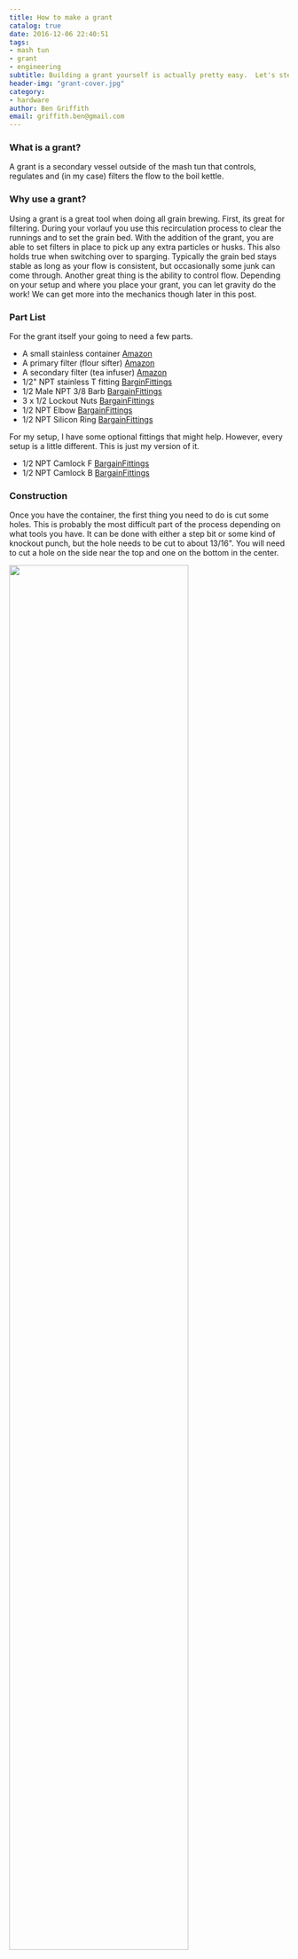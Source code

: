 ```yaml
---
title: How to make a grant
catalog: true
date: 2016-12-06 22:40:51
tags:
- mash tun
- grant
- engineering
subtitle: Building a grant yourself is actually pretty easy.  Let's step through the concept.
header-img: "grant-cover.jpg"
category:
- hardware
author: Ben Griffith
email: griffith.ben@gmail.com
---
```


### What is a grant?

A grant is a secondary vessel outside of the mash tun that controls, regulates and (in my case) filters the flow to the boil kettle.

### Why use a grant?

Using a grant is a great tool when doing all grain brewing.  First, its great for filtering.  During your vorlauf you use this recirculation process to clear the runnings and to set the grain bed.  With the addition of the grant, you are able to set filters in place to pick up any extra particles or husks.  This also holds true when switching over to sparging.  Typically the grain bed stays stable as long as your flow is consistent, but occasionally some junk can come through.  Another great thing is the ability to control flow.  Depending on your setup and where you place your grant, you can let gravity do the work!  We can get more into the mechanics though later in this post.

### Part List

For the grant itself your going to need a few parts.
* A small stainless container [Amazon](https://www.amazon.com/TableCraft-Products-HU2-Utensil-Stainless/dp/B00FNVR6SK/)
* A primary filter (flour sifter) [Amazon](https://www.amazon.com/gp/product/B001TR9AW2/)
* A secondary filter (tea infuser) [Amazon](https://www.amazon.com/Strainer-Bar-Brat-Stainless-Cocktail/dp/B01E08U8GS/)
* 1/2" NPT stainless T fitting [BarginFittings](http://www.bargainfittings.com/index.php?route=product/product&keyword=tee&category_id=0&product_id=65)
* 1/2 Male NPT 3/8 Barb [BargainFittings](http://www.bargainfittings.com/index.php?route=product/product&keyword=barb&category_id=0&product_id=137)
* 3 x 1/2 Lockout Nuts [BargainFittings](http://www.bargainfittings.com/index.php?route=product/product&keyword=nut&category_id=0&product_id=56)
* 1/2 NPT Elbow [BargainFittings](http://www.bargainfittings.com/index.php?route=product/product&keyword=elbow&category_id=0&product_id=120)
* 1/2 NPT Silicon Ring [BargainFittings](http://www.bargainfittings.com/index.php?route=product/product&keyword=silicon&category_id=0&product_id=247)

For my setup, I have some optional fittings that might help.  However, every setup is a little different.  This is just my version of it.

* 1/2 NPT Camlock F [BargainFittings](http://www.bargainfittings.com/index.php?route=product/product&path=51_54&product_id=133)
* 1/2 NPT Camlock B [BargainFittings](http://www.bargainfittings.com/index.php?route=product/product&path=51_54&product_id=140)

### Construction

Once you have the container, the first thing you need to do is cut some holes.  This is probably the most difficult part of the process depending on what tools you have.  It can be done with either a step bit or some kind of knockout punch, but the hole needs to be cut to about 13/16".  You will need to cut a hole on the side near the top and one on the bottom in the center.  

<div class="center-block">
  <img src="{% asset_path grant_hole_1.jpg %}" width="80%%" class="img-rounded" />
  <br/>
  <img src="{% asset_path grant_hole_2.jpg %}" width="80%" class="img-rounded" />
</div>

The next step is to attach the bottom assembly.  In my case I use camlocks, but any standard 1/2" threaded nipple would work.  Use a locknut on the outside and on the inside to tighten.  Be sure to put the silicon ring on the outside of the vessel.

<div class="center-block">
  <img src="{% asset_path grant_bottom_assembly.jpg %}" width="80%%" class="img-rounded" />
  <br/>
  <img src="{% asset_path grant_bottom_assembly_attached.jpg %}" width="80%%" class="img-rounded" />
  <br/>
  <img src="{% asset_path grant_bottom_assembly_attached_inside.jpg %}" width="80%%" class="img-rounded" />
</div>

After the bottom assembly is added, you can put in the filters.  The first filter is the secondary filter.  This filter grabs all of the tiny particles that might come through while vorlaufing.  The next is the primary filter, which grabs most of the grain husks and larger particles that come through initially.

<div class="center-block">
  <img src="{% asset_path grant_filter_secondary.jpg %}" width="80%%" class="img-rounded" />
  <br/>
  <img src="{% asset_path grant_filter_primary.jpg %}" width="80%%" class="img-rounded" />
  <br/>
  <img src="{% asset_path grant_filter_secondary_installed.jpg %}" width="80%%" class="img-rounded" />
  <br/>
  <img src="{% asset_path grant_filter_primary_installed.jpg %}" width="80%%" class="img-rounded" />
</div>

After the bottom assembly is added, we can mount up the top assembly.  This portion will allow wort to run in a linear flow without adjustment.  

<div class="center-block">
  <img src="{% asset_path grant_top_assembly.jpg %}" width="80%%" class="img-rounded" />
  <br/>
  <img src="{% asset_path grant_top_assembly_complete.jpg %}" width="80%%" class="img-rounded" />
</div>

After everything is assembled, you are ready to put your grant to use.

<div class="center-block">
  <img src="{% asset_path grant_complete.jpg %}" width="80%%" class="img-rounded" />
</div>

<br/>
### Putting it to use

Now lets see how we can actually use this.  In this setup, I have my mash tun and grant sitting next to each other.  My grant sits right under the level in which my mash is usually filled.

<div class="center-block">
  <img src="{% asset_path grant_usage.jpg %}" width="80%%" class="img-rounded" />
</div>


1. When starting the vorlauf, I am able to open up the valve fully and leave it.  The hydrostatic pressure produced from within the mash tun will create a smooth and consistent linear flow.  The rate of flow is then determined by the rate in which you add sparge water later on.  Want it to go faster, sparge faster.

2. The hydrostatic pressure will push the wort up through the pipe and into the grant.  Let gravity do all the work!  Now the grant can start to filter our runnings.

3. Once the grant starts to fill, it will prime the pump.  The pump will be used to pump the wort back up to the top of the mash tun.

4. The valve at the top of the mash tun will regulate the level of wort within the grant.  Since the flow from the mash tun into the grant will be much slower than the flow the pump can produce, we need a way to slow that down.  Otherwise, the pump would empty the grant and lose its prime.
